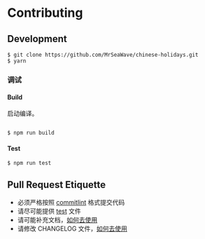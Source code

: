 # Contributing

## Development

```shell
$ git clone https://github.com/MrSeaWave/chinese-holidays.git
$ yarn
```

### 调试

#### Build

启动编译。

```shell

$ npm run build

```

#### Test

```shell
$ npm run test
```

## Pull Request Etiquette

- 必须严格按照 [commitlint](https://github.com/conventional-changelog/commitlint#what-is-commitlint) 格式提交代码
- 请尽可能提供 [test](./__tests__) 文件
- 请可能补充文档，[如何去使用](./README.md)
- 请修改 CHANGELOG 文件，[如何去使用](./CHANGELOG.md)
